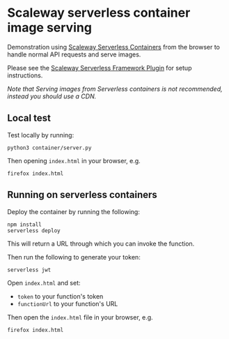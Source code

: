 # Scaleway serverless container image serving

Demonstration using [Scaleway Serverless Containers](https://www.scaleway.com/en/serverless-containers/) from the browser to handle normal API requests and serve images.

Please see the [Scaleway Serverless Framework Plugin](https://github.com/scaleway/serverless-scaleway-functions) for setup instructions.

*Note that Serving images from Serverless containers is not recommended, instead you should use a CDN.*

## Local test

Test locally by running:

```
python3 container/server.py
```

Then opening `index.html` in your browser, e.g.

```
firefox index.html
```

## Running on serverless containers

Deploy the container by running the following:

```
npm install
serverless deploy
```

This will return a URL through which you can invoke the function.

Then run the following to generate your token:

```
serverless jwt
```

Open `index.html` and set:

- `token` to your function's token
- `functionUrl` to your function's URL

Then open the `index.html` file in your browser, e.g.

```
firefox index.html
```

